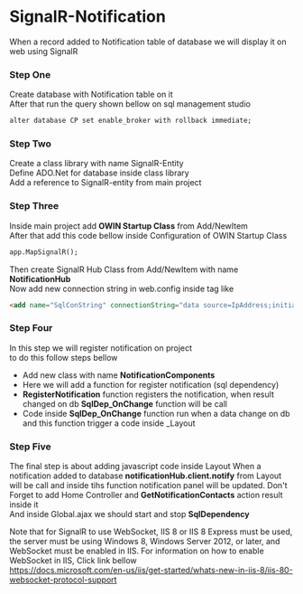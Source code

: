 # SignalR-Notification
When a record added to Notification table of database we will display it on web using SignalR

### Step One
Create database with Notification table on it <br/>
After that run the query shown bellow on sql management studio 
```html
alter database CP set enable_broker with rollback immediate;
```
### Step Two
Create a class library with name SignalR-Entity <br/>
Define ADO.Net for database inside class library <br/>
Add a reference to SignalR-entity from main project </br>

### Step Three
Inside main project add <b>OWIN Startup Class</b> from Add/NewItem <br/>
After that add this code bellow inside Configuration of OWIN Startup Class
```html
app.MapSignalR();
```
Then create SignalR Hub Class from Add/NewItem with name <b>NotificationHub</b></br>
Now add new connection string in web.config inside <connectionstring> tag like <br/>
```html
<add name="SqlConString" connectionString="data source=IpAddress;initial catalog=CP;user id=userId;password=password;integrated security=False;" />
```
### Step Four
In this step we will register notification on project<br/>
to do this follow steps bellow <br/>
  - Add new class with name <b>NotificationComponents</b>
  - Here we will add a function for register notification (sql dependency)
  - <b>RegisterNotification</b> function registers the notification, when result changed on db <b>SqlDep_OnChange</b> function will be call
  - Code inside <b>SqlDep_OnChange</b> function run when a data change on db and this function trigger a code inside _Layout 
### Step Five
  The final step is about adding javascript code inside Layout
  When a notification added to database <b>notificationHub.client.notify</b> from Layout will be call and inside tihs function notification panel will be updated.
  Don't Forget to add Home Controller and <b>GetNotificationContacts</b> action result inside it<br/>
  And inside Global.ajax we should start and stop <b>SqlDependency</b>



Note that for SignalR to use WebSocket, IIS 8 or IIS 8 Express must be used, the server must be using Windows 8, Windows Server 2012, or later, and WebSocket must be enabled in IIS. For information on how to enable WebSocket in IIS, Click link bellow<br/>
https://docs.microsoft.com/en-us/iis/get-started/whats-new-in-iis-8/iis-80-websocket-protocol-support
